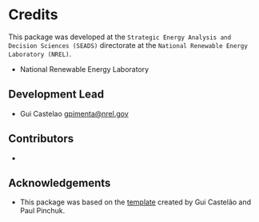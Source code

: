 # Credits

This package was developed at the `Strategic Energy Analysis and Decision Sciences (SEADS)`
directorate at the `National Renewable Energy Laboratory (NREL)`.

* National Renewable Energy Laboratory

## Development Lead

* Gui Castelao <gpimenta@nrel.gov>

## Contributors

* 

## Acknowledgements

* This package was based on the [template](https://github.com/castelao/NREL-pypackage-template) created by Gui Castelão and Paul Pinchuk.
